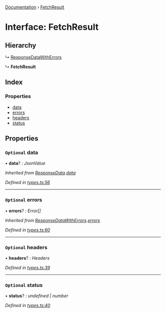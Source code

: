 [Documentation](../README.md) › [FetchResult](fetchresult.md)

# Interface: FetchResult

## Hierarchy

  ↳ [ResponseDataWithErrors](responsedatawitherrors.md)

  ↳ **FetchResult**

## Index

### Properties

* [data](fetchresult.md#optional-data)
* [errors](fetchresult.md#optional-errors)
* [headers](fetchresult.md#optional-headers)
* [status](fetchresult.md#optional-status)

## Properties

### `Optional` data

• **data**? : *JsonValue*

*Inherited from [ResponseData](responsedata.md).[data](responsedata.md#optional-data)*

*Defined in [types.ts:56](https://github.com/dylanaubrey/getta/blob/add5025/src/types.ts#L56)*

___

### `Optional` errors

• **errors**? : *Error[]*

*Inherited from [ResponseDataWithErrors](responsedatawitherrors.md).[errors](responsedatawitherrors.md#optional-errors)*

*Defined in [types.ts:60](https://github.com/dylanaubrey/getta/blob/add5025/src/types.ts#L60)*

___

### `Optional` headers

• **headers**? : *Headers*

*Defined in [types.ts:39](https://github.com/dylanaubrey/getta/blob/add5025/src/types.ts#L39)*

___

### `Optional` status

• **status**? : *undefined | number*

*Defined in [types.ts:40](https://github.com/dylanaubrey/getta/blob/add5025/src/types.ts#L40)*
